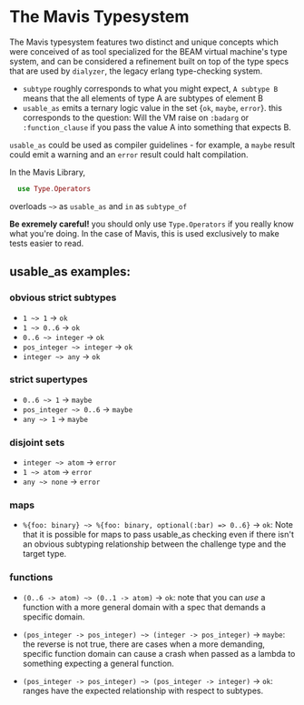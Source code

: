 # The Mavis Typesystem

The Mavis typesystem features two distinct and unique
concepts which were conceived of as tool specialized for
the BEAM virtual machine's type system, and can be
considered a refinement built on top of the type specs
that are used by `dialyzer`, the legacy erlang
type-checking system.

- `subtype` roughly corresponds to what you might expect, `A subtype B`
  means that the all elements of type A are subtypes of element B
- `usable_as` emits a ternary logic value in the set {`ok`, `maybe`, `error`}.
  this corresponds to the question:  Will the VM raise on `:badarg` or
  `:function_clause` if you pass the value A into something that expects B.

`usable_as` could be used as compiler guidelines - for example, a `maybe` result
could emit a warning and an `error` result could halt compilation.

In the Mavis Library,

```elixir
  use Type.Operators
```

overloads `~>` as `usable_as` and `in` as `subtype_of`

**Be exremely careful!** you should only use `Type.Operators` if you really
know what you're doing.  In the case of Mavis, this is used exclusively to
make tests easier to read.

## usable_as examples:

### obvious strict subtypes

- `1 ~> 1` -> `ok`
- `1 ~> 0..6` -> `ok`
- `0..6 ~> integer` -> `ok`
- `pos_integer ~> integer` -> `ok`
- `integer ~> any` -> `ok`

### strict supertypes

- `0..6 ~> 1` -> `maybe`
- `pos_integer ~> 0..6` -> `maybe`
- `any ~> 1` -> `maybe`

### disjoint sets

- `integer ~> atom` -> `error`
- `1 ~> atom` -> `error`
- `any ~> none` -> `error`

### maps

- `%{foo: binary} ~> %{foo: binary, optional(:bar) => 0..6}` -> `ok`:
  Note that it is possible for maps to pass usable_as checking even
  if there isn't an obvious subtyping relationship between the challenge
  type and the target type.

### functions

- `(0..6 -> atom) ~> (0..1 -> atom)` -> `ok`:
  note that you can *use* a function with a more general domain with a
  spec that demands a specific domain.

- `(pos_integer -> pos_integer) ~> (integer -> pos_integer)` -> `maybe`:
  the reverse is not true, there are cases when a more demanding, specific
  function domain can cause a crash when passed as a lambda to something
  expecting a general function.

- `(pos_integer -> pos_integer) ~> (pos_integer -> integer)` -> `ok`:
  ranges have the expected relationship with respect to subtypes.
